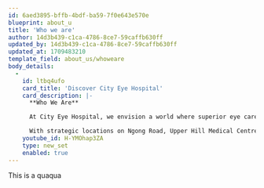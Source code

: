 ```yaml
---
id: 6aed3895-bffb-4bdf-ba59-7f0e643e570e
blueprint: about_u
title: 'Who we are'
author: 14d3b439-c1ca-4786-8ce7-59caffb630ff
updated_by: 14d3b439-c1ca-4786-8ce7-59caffb630ff
updated_at: 1709483210
template_field: about_us/whoweare
body_details:
  -
    id: ltbq4ufo
    card_title: 'Discover City Eye Hospital'
    card_description: |-
      **Who We Are**

      At City Eye Hospital, we envision a world where superior eye care meets compassionate service. Founded in 2015, our commitment to quality eye care is unwavering.

      With strategic locations on Ngong Road, Upper Hill Medical Centre, and Mbuni Road in Nyeri, we blend convenience with expertise to ensure your journey to optimal eye health is seamless.
    youtube_id: H-YMOhap3ZA
    type: new_set
    enabled: true
---
```

This is a quaqua